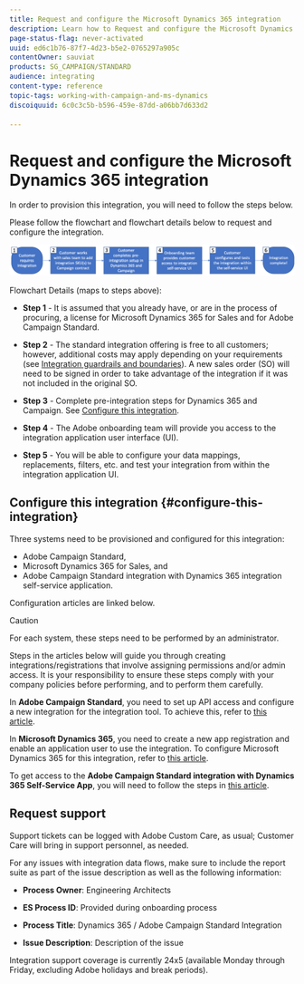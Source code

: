 ```yaml
---
title: Request and configure the Microsoft Dynamics 365 integration
description: Learn how to Request and configure the Microsoft Dynamics 365 with Campaign Standard integration
page-status-flag: never-activated
uuid: ed6c1b76-87f7-4d23-b5e2-0765297a905c
contentOwner: sauviat
products: SG_CAMPAIGN/STANDARD
audience: integrating
content-type: reference
topic-tags: working-with-campaign-and-ms-dynamics
discoiquuid: 6c0c3c5b-b596-459e-87dd-a06bb7d633d2

---
```


# Request and configure the Microsoft Dynamics 365 integration

In order to provision this integration, you will need to follow the steps below.

Please follow the flowchart and flowchart details below to request and configure the integration.

![](assets/provisioning-wf.png)

Flowchart Details (maps to steps above):

* **Step 1** - It is assumed that you already have, or are in the process of procuring, a license for Microsoft Dynamics 365 for Sales and for Adobe Campaign Standard.

* **Step 2** - The standard integration offering is free to all customers; however, additional costs may apply depending on your requirements (see [Integration guardrails and boundaries](../../integrating/using/d365-acs-guardrails.md)). A new sales order (SO) will need to be signed in order to take advantage of the integration if it was not included in the original SO.

* **Step 3** - Complete pre-integration steps for Dynamics 365 and Campaign. See [Configure this integration](#configure-this-integration).

* **Step 4** - The Adobe onboarding team will provide you access to the integration application user interface (UI).

* **Step 5** - You will be able to configure your data mappings, replacements, filters, etc. and test your integration from within the integration application UI.

## Configure this integration {#configure-this-integration}

Three systems need to be provisioned and configured for this integration:

* Adobe Campaign Standard, 
* Microsoft Dynamics 365 for Sales, and 
* Adobe Campaign Standard integration with Dynamics 365 integration self-service application.

Configuration articles are linked below.

>[!CAUTION]
>
>For each system, these steps need to be performed by an administrator.
>
>Steps in the articles below will guide you through creating integrations/registrations that involve assigning permissions and/or admin access.  It is your responsibility to ensure these steps comply with your company policies before performing, and to perform them carefully.

In **Adobe Campaign Standard**, you need to set up API access and configure a new integration for the integration tool. To achieve this, refer to [this article](../../integrating/using/d365-acs-configure-adobe-io.md).

In **Microsoft Dynamics 365**, you need to create a new app registration and enable an application user to use the integration.  To configure Microsoft Dynamics 365 for this integration, refer to [this article](../../integrating/using/d365-acs-configure-d365.md).

To get access to the **Adobe Campaign Standard integration with Dynamics 365 Self-Service App**, you will need to follow the steps in [this article](../../integrating/using/d365-acs-self-service-app-control-access.md).

## Request support

Support tickets can be logged with Adobe Custom Care, as usual; Customer Care will bring in support personnel, as needed.

For any issues with integration data flows, make sure to include the report suite as part of the issue description as well as the following information:

* **Process Owner**: Engineering Architects

* **ES Process ID**: Provided during onboarding process

* **Process Title**: Dynamics 365 / Adobe Campaign Standard Integration

* **Issue Description**: Description of the issue

Integration support coverage is currently 24x5 (available Monday through Friday, excluding Adobe holidays and break periods).
